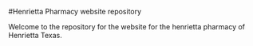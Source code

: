 #Henrietta Pharmacy website repository

Welcome to the repository for the website for the henrietta pharmacy of Henrietta Texas.